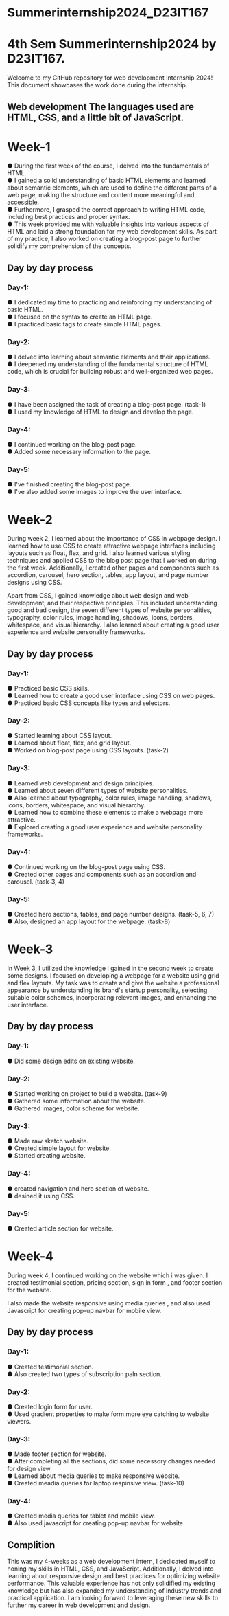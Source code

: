 # Summerinternship2024_D23IT167

# 4th Sem Summerinternship2024 by D23IT167.

Welcome to my GitHub repository for web development Internship 2024! This document showcases the work done during the internship.

## Web development The languages used are HTML, CSS, and a little bit of JavaScript.

# Week-1

● During the first week of the course, I delved into the fundamentals of HTML.<br/>
● I gained a solid understanding of basic HTML elements and learned about semantic elements, which are used to define the different parts of a web page, making the structure and content more meaningful and accessible.<br/>
● Furthermore, I grasped the correct approach to writing HTML code, including best practices and proper syntax.<br/>
● This week provided me with valuable insights into various aspects of HTML and laid a strong foundation for my web development skills. As part of my practice, I also worked on creating a blog-post page to further solidify my comprehension of the concepts.

## Day by day process

### Day-1:

● I dedicated my time to practicing and reinforcing my understanding of basic HTML.<br/>
● I focused on the syntax to create an HTML page.<br/>
● I practiced basic tags to create simple HTML pages.

### Day-2:

● I delved into learning about semantic elements and their applications.<br/>
● I deepened my understanding of the fundamental structure of HTML code, which is crucial for building robust and well-organized web pages.

### Day-3:

● I have been assigned the task of creating a blog-post page. (task-1)<br/>
● I used my knowledge of HTML to design and develop the page.

### Day-4:

● I continued working on the blog-post page.<br/>
● Added some necessary information to the page.

### Day-5:

● I've finished creating the blog-post page.<br/>
● I've also added some images to improve the user interface.

# Week-2

During week 2, I learned about the importance of CSS in webpage design. I learned how to use CSS to create attractive webpage interfaces including layouts such as float, flex, and grid. I also learned various styling techniques and applied CSS to the blog post page that I worked on during the first week. Additionally, I created other pages and components such as accordion, carousel, hero section, tables, app layout, and page number designs using CSS.

Apart from CSS, I gained knowledge about web design and web development, and their respective principles. This included understanding good and bad design, the seven different types of website personalities, typography, color rules, image handling, shadows, icons, borders, whitespace, and visual hierarchy. I also learned about creating a good user experience and website personality frameworks.

## Day by day process

### Day-1:

● Practiced basic CSS skills.<br/>
● Learned how to create a good user interface using CSS on web pages.<br/>
● Practiced basic CSS concepts like types and selectors.

### Day-2:

● Started learning about CSS layout.<br/>
● Learned about float, flex, and grid layout.<br/>
● Worked on blog-post page using CSS layouts. (task-2)

### Day-3:

● Learned web development and design principles.<br/>
● Learned about seven different types of website personalities.<br/>
● Also learned about typography, color rules, image handling, shadows, icons, borders, whitespace, and visual hierarchy.<br/>
● Learned how to combine these elements to make a webpage more attractive.<br/>
● Explored creating a good user experience and website personality frameworks.

### Day-4:

● Continued working on the blog-post page using CSS.<br/>
● Created other pages and components such as an accordion and carousel. (task-3, 4)

### Day-5:

● Created hero sections, tables, and page number designs. (task-5, 6, 7)<br/>
● Also, designed an app layout for the webpage. (task-8)

# Week-3

In Week 3, I utilized the knowledge I gained in the second week to create some designs. I focused on developing a webpage for a website using grid and flex layouts. My task was to create and give the website a professional appearance by understanding its brand's startup personality, selecting suitable color schemes, incorporating relevant images, and enhancing the user interface.

## Day by day process

### Day-1:

● Did some design edits on existing website.

### Day-2:

● Started working on project to build a website. (task-9)<br/>
● Gathered some information about the website.<br/>
● Gathered images, color scheme for website.

### Day-3:

● Made raw sketch website.<br/>
● Created simple layout for website.<br/>
● Started creating website.

### Day-4:

● created navigation and hero section of website.<br/>
● desined it using CSS.

### Day-5:

● Created article section for website.

# Week-4

During week 4, I continued working on the website which i was given. I created testimonial section, pricing section, sign in form , and footer section for the website.

I also made the website responsive using media queries , and also used Javascript for creating pop-up navbar for mobile view.

## Day by day process

### Day-1:

● Created testimonial section.<br/>
● Also created two types of subscription paln section.

### Day-2:

● Created login form for user.<br/>
● Used gradient properties to make form more eye catching to website viewers.

### Day-3:

● Made footer section for website.<br/>
● After completing all the sections, did some necessory changes needed for design view.<br/>
● Learned about media queries to make responsive website.<br/>
● Created meadia queries for laptop respinsive view. (task-10)

### Day-4:

● Created media queries for tablet and mobile view.<br/>
● Also used javascript for creating pop-up navbar for website.

## Complition

This was my 4-weeks as a web development intern, I dedicated myself to honing my skills in HTML, CSS, and JavaScript. Additionally, I delved into learning about responsive design and best practices for optimizing website performance. This valuable experience has not only solidified my existing knowledge but has also expanded my understanding of industry trends and practical application. I am looking forward to leveraging these new skills to further my career in web development and design.
